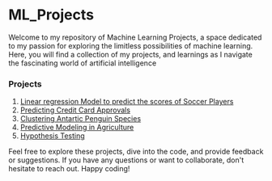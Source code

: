 # ML_Projects

Welcome to my repository of Machine Learning Projects, a space dedicated to my passion for exploring the limitless possibilities of machine learning. Here, you will find a collection of my projects, and learnings as I navigate the fascinating world of artificial intelligence

### Projects

1. [Linear regression Model to predict the scores of Soccer Players](https://github.com/tomaraayushi/ML_Projects/blob/main/Soccer_Dataset_Linear_regression_model.ipynb)
2. [Predicting Credit Card Approvals](https://github.com/tomaraayushi/ML_Projects/blob/main/Predicting_Credit_Card_Approvals.ipynb)
3. [Clustering Antartic Penguin Species](https://github.com/tomaraayushi/ML_Projects/blob/main/Clustering_Antartic_Penguins_Species.ipynb)
4. [Predictive Modeling in Agriculture](https://github.com/tomaraayushi/ML_Projects/blob/main/Predictive_Modeling_in_Agriculture.ipynb)
5. [Hypothesis Testing](https://github.com/tomaraayushi/ML_Projects/blob/main/Hypothesis_Testing.ipynb)



Feel free to explore these projects, dive into the code, and provide feedback or suggestions. If you have any questions or want to collaborate, don't hesitate to reach out. Happy coding!
